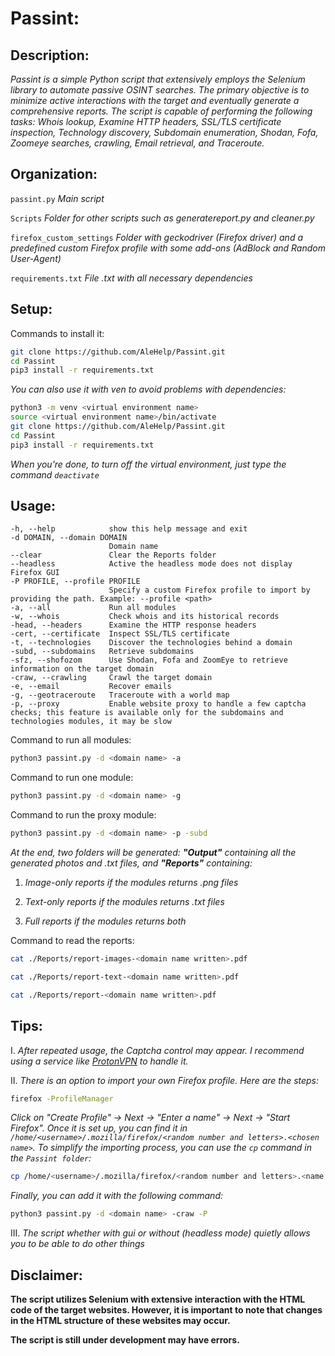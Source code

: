 # Passint:

## Description:
_Passint is a simple Python script that extensively employs the Selenium library to automate passive OSINT searches. The primary objective is to minimize active interactions with the target and eventually generate a comprehensive reports. The script is capable of performing the following tasks: Whois lookup, Examine HTTP headers, SSL/TLS certificate inspection, Technology discovery, Subdomain enumeration, Shodan, Fofa, Zoomeye searches, crawling, Email retrieval, and Traceroute._

## Organization:
`passint.py` _Main script_

`Scripts` _Folder for other scripts such as generatereport.py and cleaner.py_

`firefox_custom_settings` _Folder with geckodriver (Firefox driver) and a predefined custom Firefox profile with some add-ons (AdBlock and Random User-Agent)_

`requirements.txt` _File .txt with all necessary dependencies_

## Setup:

Commands to install it:
```bash
git clone https://github.com/AleHelp/Passint.git
cd Passint
pip3 install -r requirements.txt
```
_You can also use it with ven to avoid problems with dependencies:_
```bash
python3 -m venv <virtual environment name>
source <virtual environment name>/bin/activate 
git clone https://github.com/AleHelp/Passint.git
cd Passint
pip3 install -r requirements.txt
```
_When you're done, to turn off the virtual environment, just type the command `deactivate`_

## Usage:
```
-h, --help            show this help message and exit
-d DOMAIN, --domain DOMAIN
                      Domain name
--clear               Clear the Reports folder
--headless            Active the headless mode does not display Firefox GUI
-P PROFILE, --profile PROFILE
                      Specify a custom Firefox profile to import by providing the path. Example: --profile <path>
-a, --all             Run all modules
-w, --whois           Check whois and its historical records
-head, --headers      Examine the HTTP response headers
-cert, --certificate  Inspect SSL/TLS certificate
-t, --technologies    Discover the technologies behind a domain
-subd, --subdomains   Retrieve subdomains
-sfz, --shofozom      Use Shodan, Fofa and ZoomEye to retrieve information on the target domain
-craw, --crawling     Crawl the target domain
-e, --email           Recover emails
-g, --geotraceroute   Traceroute with a world map
-p, --proxy           Enable website proxy to handle a few captcha checks; this feature is available only for the subdomains and technologies modules, it may be slow
```
Command to run all modules:
```bash
python3 passint.py -d <domain name> -a
```
Command to run one module:
```bash
python3 passint.py -d <domain name> -g
```
Command to run the proxy module:
```bash
python3 passint.py -d <domain name> -p -subd
```
_At the end, two folders will be generated: __"Output"__ containing all the generated photos and .txt files, and __"Reports"__ containing:_

1) _Image-only reports if the modules returns .png files_

2) _Text-only reports if the modules returns .txt files_

3) _Full reports if the modules returns both_

Command to read the reports:
```bash
cat ./Reports/report-images-<domain name written>.pdf
```
```bash
cat ./Reports/report-text-<domain name written>.pdf
```
```bash
cat ./Reports/report-<domain name written>.pdf
```

## Tips:
I. _After repeated usage, the Captcha control may appear. I recommend using a service like [ProtonVPN](https://protonvpn.com/support/linux-vpn-tool/#debian) to handle it._

II. _There is an option to import your own Firefox profile. Here are the steps:_
```bash
firefox -ProfileManager
```
_Click on "Create Profile" -> Next -> "Enter a name" -> Next -> "Start Firefox". Once it is set up, you can find it in `/home/<username>/.mozilla/firefox/<random number and letters>.<chosen name>`. To simplify the importing process, you can use the `cp` command in the `Passint folder`:_
```bash
cp /home/<username>/.mozilla/firefox/<random number and letters>.<name choosen> ./Passint
```
_Finally, you can add it with the following command:_
```bash
python3 passint.py -d <domain name> -craw -P
```
III. _The script whether with gui or without (headless mode) quietly allows you to be able to do other things_
## Disclaimer:
__The script utilizes Selenium with extensive interaction with the HTML code of the target websites. However, it is important to note that changes in the HTML structure of these websites may occur.__

__The script is still under development may have errors.__
